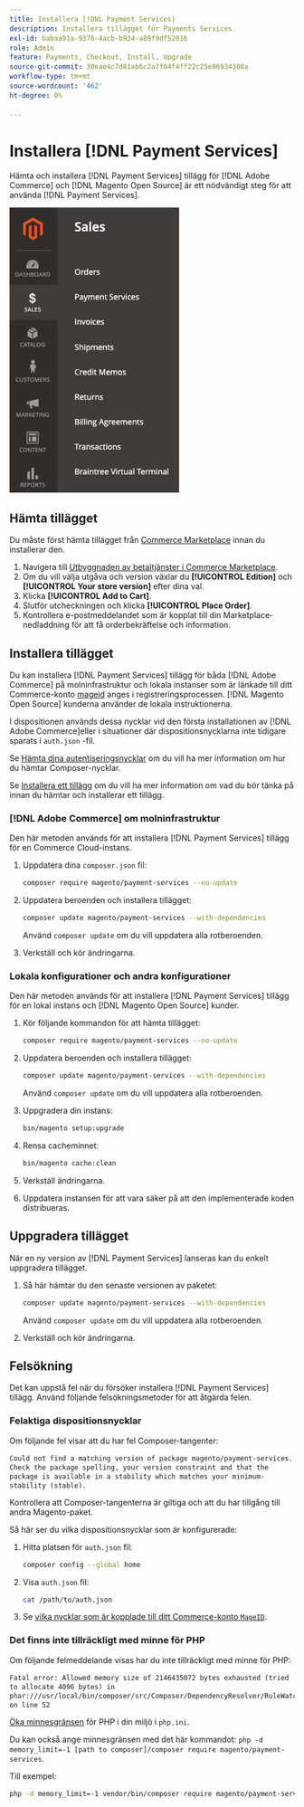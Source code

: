 ```yaml
---
title: Installera [!DNL Payment Services]
description: Installera tillägget för Payments Services.
exl-id: babaa91a-9376-4acb-b934-a89f9df52016
role: Admin
feature: Payments, Checkout, Install, Upgrade
source-git-commit: 30eae4c7d81ab6c2a7f04f4ff22c25e86934380a
workflow-type: tm+mt
source-wordcount: '462'
ht-degree: 0%

---
```


# Installera [!DNL Payment Services]

Hämta och installera [!DNL Payment Services] tillägg för [!DNL Adobe Commerce] och [!DNL Magento Open Source] är ett nödvändigt steg för att använda [!DNL Payment Services].

![[!DNL Payment Services] tilläggsadministratörsvy](assets/admin-view.png)

## Hämta tillägget

Du måste först hämta tillägget från [Commerce Marketplace](https://experienceleague.adobe.com/docs/commerce-admin/start/resources/commerce-marketplace.html) innan du installerar den.

1. Navigera till [Utbyggnaden av betaltjänster i Commerce Marketplace](https://marketplace.magento.com/magento-payment-services.html).
1. Om du vill välja utgåva och version växlar du **[!UICONTROL Edition]** och **[!UICONTROL Your store version]** efter dina val.
1. Klicka **[!UICONTROL Add to Cart]**.
1. Slutför utcheckningen och klicka **[!UICONTROL Place Order]**.
1. Kontrollera e-postmeddelandet som är kopplat till din Marketplace-nedladdning för att få orderbekräftelse och information.

## Installera tillägget

Du kan installera [!DNL Payment Services] tillägg för båda [!DNL Adobe Commerce] på molninfrastruktur och lokala instanser som är länkade till ditt Commerce-konto [mageid](https://devdocs.magento.com/marketplace/sellers/profile-personal.html#field-descriptions) anges i registreringsprocessen. [!DNL Magento Open Source] kunderna använder de lokala instruktionerna.

I dispositionen används dessa nycklar vid den första installationen av [!DNL Adobe Commerce]eller i situationer där dispositionsnycklarna inte tidigare sparats i `auth.json` -fil.

Se [Hämta dina autentiseringsnycklar](https://devdocs.magento.com/guides/v2.4/install-gde/prereq/connect-auth.html) om du vill ha mer information om hur du hämtar Composer-nycklar.

Se [Installera ett tillägg](https://devdocs.magento.com/guides/v2.4/install-gde/install/cli/extensions.html) om du vill ha mer information om vad du bör tänka på innan du hämtar och installerar ett tillägg.

### [!DNL Adobe Commerce] om molninfrastruktur

Den här metoden används för att installera [!DNL Payment Services] tillägg för en Commerce Cloud-instans.

1. Uppdatera dina `composer.json` fil:

   ```bash
   composer require magento/payment-services --no-update
   ```

1. Uppdatera beroenden och installera tillägget:

   ```bash
   composer update magento/payment-services --with-dependencies
   ```

   Använd `composer update` om du vill uppdatera alla rotberoenden.

1. Verkställ och kör ändringarna.

### Lokala konfigurationer och andra konfigurationer

Den här metoden används för att installera [!DNL Payment Services] tillägg för en lokal instans och [!DNL Magento Open Source] kunder.

1. Kör följande kommandon för att hämta tillägget:

   ```bash
   composer require magento/payment-services --no-update
   ```

1. Uppdatera beroenden och installera tillägget:

   ```bash
   composer update magento/payment-services --with-dependencies
   ```

   Använd `composer update` om du vill uppdatera alla rotberoenden.

1. Uppgradera din instans:

   ```bash
   bin/magento setup:upgrade
   ```

1. Rensa cacheminnet:

   ```bash
   bin/magento cache:clean
   ```

1. Verkställ ändringarna.
1. Uppdatera instansen för att vara säker på att den implementerade koden distribueras.

## Uppgradera tillägget

När en ny version av [!DNL Payment Services] lanseras kan du enkelt uppgradera tillägget.

1. Så här hämtar du den senaste versionen av paketet:

   ```bash
   composer update magento/payment-services --with-dependencies
   ```

   Använd `composer update` om du vill uppdatera alla rotberoenden.

1. Verkställ och kör ändringarna.

## Felsökning

Det kan uppstå fel när du försöker installera [!DNL Payment Services] tillägg. Använd följande felsökningsmetoder för att åtgärda felen.

### Felaktiga dispositionsnycklar

Om följande fel visar att du har fel Composer-tangenter:

```terminal
Could not find a matching version of package magento/payment-services. Check the package spelling, your version constraint and that the package is available in a stability which matches your minimum-stability (stable).
```

Kontrollera att Composer-tangenterna är giltiga och att du har tillgång till andra Magento-paket.

Så här ser du vilka dispositionsnycklar som är konfigurerade:

1. Hitta platsen för `auth.json` fil:

   ```bash
   composer config --global home
   ```

1. Visa `auth.json` fil:

   ```bash
   cat /path/to/auth.json
   ```

1. Se [vilka nycklar som är kopplade till ditt Commerce-konto `MageID`](https://devdocs.magento.com/guides/v2.4/install-gde/prereq/connect-auth.html).

### Det finns inte tillräckligt med minne för PHP

Om följande felmeddelande visas har du inte tillräckligt med minne för PHP:

```terminal
Fatal error: Allowed memory size of 2146435072 bytes exhausted (tried to allocate 4096 bytes) in phar:///usr/local/bin/composer/src/Composer/DependencyResolver/RuleWatchGraph.php on line 52
```

[Öka minnesgränsen](https://devdocs.magento.com/cloud/project/magento-app-php-ini.html#increase-php-memory-limit) för PHP i din miljö i `php.ini`.

Du kan också ange minnesgränsen med det här kommandot: `php -d memory_limit=-1 [path to composer]/composer require magento/payment-services`.

Till exempel:

```bash
php -d memory_limit=-1 vendor/bin/composer require magento/payment-services
```
